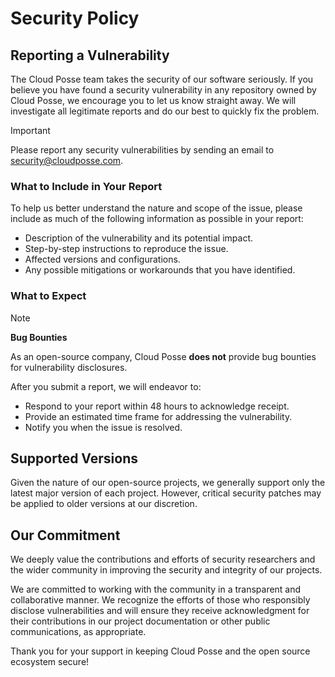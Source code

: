 # Security Policy

## Reporting a Vulnerability

The Cloud Posse team takes the security of our software seriously. If you believe you have found a security vulnerability in any repository owned by Cloud Posse, we encourage you to let us know straight away. We will investigate all legitimate reports and do our best to quickly fix the problem.

> [!IMPORTANT]
> Please report any security vulnerabilities by sending an email to [security@cloudposse.com](mailto:security@cloudposse.com).

### What to Include in Your Report

To help us better understand the nature and scope of the issue, please include as much of the following information as possible in your report:
- Description of the vulnerability and its potential impact.
- Step-by-step instructions to reproduce the issue.
- Affected versions and configurations.
- Any possible mitigations or workarounds that you have identified.

### What to Expect

> [!NOTE]
> **Bug Bounties**
> 
> As an open-source company, Cloud Posse **does not** provide bug bounties for vulnerability disclosures. 
> 

After you submit a report, we will endeavor to:
- Respond to your report within 48 hours to acknowledge receipt.
- Provide an estimated time frame for addressing the vulnerability.
- Notify you when the issue is resolved.

## Supported Versions

Given the nature of our open-source projects, we generally support only the latest major version of each project. However, critical security patches may be applied to older versions at our discretion.

## Our Commitment

We deeply value the contributions and efforts of security researchers and the wider community in improving the security and integrity of our projects.

We are committed to working with the community in a transparent and collaborative manner. We recognize the efforts of those who responsibly disclose vulnerabilities and will ensure they receive acknowledgment for their contributions in our project documentation or other public communications, as appropriate.

Thank you for your support in keeping Cloud Posse and the open source ecosystem secure!

